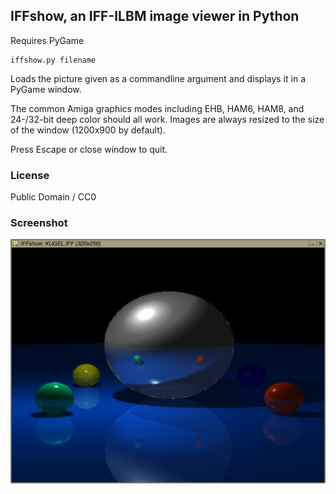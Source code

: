 ## IFFshow, an IFF-ILBM image viewer in Python

Requires PyGame

    iffshow.py filename

Loads the picture given as a commandline argument and displays it in a PyGame window.

The common Amiga graphics modes including EHB, HAM6, HAM8, and 24-/32-bit deep color should all work. Images are always resized to the size of the window (1200x900 by default).

Press Escape or close window to quit.

### License

Public Domain / CC0

### Screenshot

![screenshot](screenshot.png "IFFshow screenshot")
